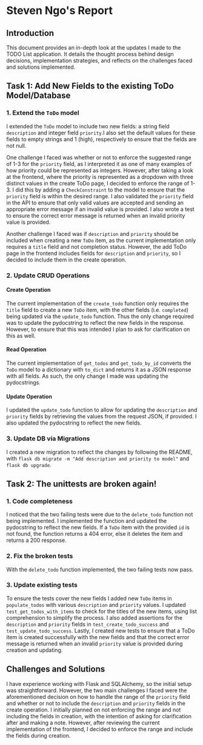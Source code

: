 # Steven Ngo's Report

## Introduction

This document provides an in-depth look at the updates I made to the TODO List application. It details the thought process behind design decisions, implementation strategies, and reflects on the challenges faced and solutions implemented.

## Task 1: Add New Fields to the existing ToDo Model/Database

### 1. Extend the `ToDo` model

I extended the `ToDo` model to include two new fields: a string field `description` and integer field `priority`.I also set the default values for these fields to empty strings and 1 (high), respectively to ensure that the fields are not null. 

One challenge I faced was whether or not to enforce the suggested range of 1-3 for the `priority` field, as I interpreted it as one of many examples of how priority could be represented as integers. However, after taking a look at the frontend, where the priority is represented as a dropdown with three distinct values in the create ToDo page, I decided to enforce the range of 1-3. I did this by adding a `CheckConstraint` to the model to ensure that the `priority` field is within the desired range. I also validated the `priority` field in the API to ensure that only valid values are accepted and sending an appropriate error message if an invalid value is provided. I also wrote a test to ensure the correct error message is returned when an invalid priority value is provided.

Another challenge I faced was if `description` and `priority` should be included when creating a new `ToDo` item, as the current implementation only requires a `title` field and not completion status. However, the add ToDo page in the frontend includes fields for `description` and `priority`, so I decided to include them in the create operation.

### 2. Update CRUD Operations

#### Create Operation

The current implementation of the `create_todo` function only requires the `title` field to create a new `ToDo` item, with the other fields (i.e. `completed`) being updated via the `update_todo` function. Thus the only change required was to update the pydocstring to reflect the new fields in the response. However, to ensure that this was intended I plan to ask for clarification on this as well.

#### Read Operation

The current implementation of `get_todos` and `get_todo_by_id` converts the `ToDo` model to a dictionary with `to_dict` and returns it as a JSON response with all fields. As such, the only change I made was updating the pydocstrings.

#### Update Operation

I updated the `update_todo` function to allow for updating the `description` and `priority` fields by retrieving the values from the request JSON, if provided. I also updated the pydocstring to reflect the new fields.

### 3. Update DB via Migrations

I created a new migration to reflect the changes by following the README, with `flask db migrate -m "Add description and priority to model"` and `flask db upgrade`.

## Task 2: The unittests are broken again!

### 1. Code completeness

I noticed that the two failing tests were due to the `delete_todo` function not being implemented. I implemented the function and updated the pydocstring to reflect the new fields. If a `ToDo` item with the provided `id` is not found, the function returns a 404 error, else it deletes the item and returns a 200 response.

### 2. Fix the broken tests

With the `delete_todo` function implemented, the two failing tests now pass.

### 3. Update existing tests

To ensure the tests cover the new fields I added new `ToDo` items in `populate_todos` with various `description` and `priority` values. I updated `test_get_todos_with_items` to check for the titles of the new items, using list comprehension to simplify the process. I also added assertions for the `description` and `priority` fields in `test_create_todo_success` and `test_update_todo_success`. Lastly, I created new tests to ensure that a ToDo item is created successfully with the new fields and that the correct error message is returned when an invalid `priority` value is provided during creation and updating.


## Challenges and Solutions

I have experience working with Flask and SQLAlchemy, so the initial setup was straightforward. However, the two main challenges I faced were the aforementioned decision on how to handle the range of the `priority` field and whether or not to include the `description` and `priority` fields in the create operation. I initially planned on not enforcing the range and not including the fields in creation, with the intention of asking for clarification after and making a note. However, after reviewing the current implementation of the frontend, I decided to enforce the range and include the fields during creation.